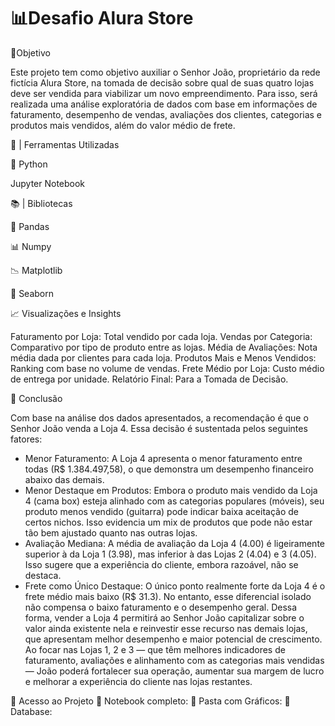 # 📊Desafio Alura Store

🎯Objetivo

Este projeto tem como objetivo auxiliar o Senhor João, proprietário da rede fictícia Alura Store, na tomada de decisão sobre qual de suas quatro lojas deve ser vendida para viabilizar um novo empreendimento. Para isso, será realizada uma análise exploratória de dados com base em informações de faturamento, desempenho de vendas, avaliações dos clientes, categorias e produtos mais vendidos, além do valor médio de frete.

🔎 | Ferramentas Utilizadas

🐍 Python

Jupyter Notebook

📚 | Bibliotecas

🐼 Pandas

📊 Numpy

📉 Matplotlib

🌊 Seaborn

📈 Visualizações e Insights

Faturamento por Loja: Total vendido por cada loja.
Vendas por Categoria: Comparativo por tipo de produto entre as lojas.
Média de Avaliações: Nota média dada por clientes para cada loja.
Produtos Mais e Menos Vendidos: Ranking com base no volume de vendas.
Frete Médio por Loja: Custo médio de entrega por unidade.
Relatório Final: Para a Tomada de Decisão.

🧠 Conclusão 

Com base na análise dos dados apresentados, a recomendação é que o Senhor João venda a Loja 4. Essa decisão é sustentada pelos seguintes fatores:
* Menor Faturamento: A Loja 4 apresenta o menor faturamento entre todas (R$ 1.384.497,58), o que demonstra um desempenho financeiro abaixo das demais.
* Menor Destaque em Produtos: Embora o produto mais vendido da Loja 4 (cama box) esteja alinhado com as categorias populares (móveis), seu produto menos vendido (guitarra) pode indicar baixa aceitação de certos nichos. Isso evidencia um mix de produtos que pode não estar tão bem ajustado quanto nas outras lojas.
* Avaliação Mediana: A média de avaliação da Loja 4 (4.00) é ligeiramente superior à da Loja 1 (3.98), mas inferior à das Lojas 2 (4.04) e 3 (4.05). Isso sugere que a experiência do cliente, embora razoável, não se destaca.
* Frete como Único Destaque: O único ponto realmente forte da Loja 4 é o frete médio mais baixo (R$ 31.3). No entanto, esse diferencial isolado não compensa o baixo faturamento e o desempenho geral.
Dessa forma, vender a Loja 4 permitirá ao Senhor João capitalizar sobre o valor ainda existente nela e reinvestir esse recurso nas demais lojas, que apresentam melhor desempenho e maior potencial de crescimento. Ao focar nas Lojas 1, 2 e 3 — que têm melhores indicadores de faturamento, avaliações e alinhamento com as categorias mais vendidas — João poderá fortalecer sua operação, aumentar sua margem de lucro e melhorar a experiência do cliente nas lojas restantes.

📂 Acesso ao Projeto
📑 Notebook completo: 
📂 Pasta com Gráficos:
💾 Database: 
